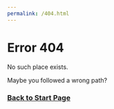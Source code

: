 ```yaml
---
permalink: /404.html
---
```


# Error 404

No such place exists.

Maybe you followed a wrong path?

### [Back to Start Page](https://nicephysics.github.io/moments)

